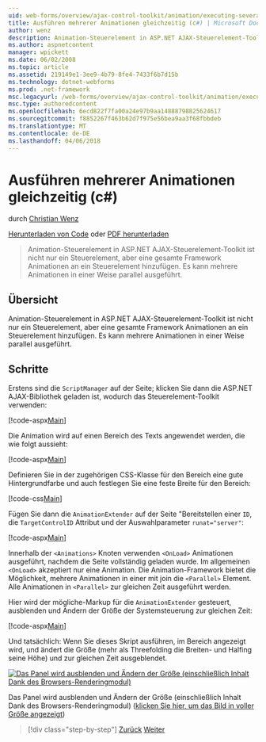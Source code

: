 ```yaml
---
uid: web-forms/overview/ajax-control-toolkit/animation/executing-several-animations-at-the-same-time-cs
title: Ausführen mehrerer Animationen gleichzeitig (c#) | Microsoft Docs
author: wenz
description: Animation-Steuerelement in ASP.NET AJAX-Steuerelement-Toolkit ist nicht nur ein Steuerelement, aber eine gesamte Framework Animationen an ein Steuerelement hinzufügen. Sie können durch Fallenlassen ausführen...
ms.author: aspnetcontent
manager: wpickett
ms.date: 06/02/2008
ms.topic: article
ms.assetid: 219149e1-3ee9-4b79-8fe4-7433f6b7d15b
ms.technology: dotnet-webforms
ms.prod: .net-framework
msc.legacyurl: /web-forms/overview/ajax-control-toolkit/animation/executing-several-animations-at-the-same-time-cs
msc.type: authoredcontent
ms.openlocfilehash: 6ecd822f7fa00a24e97b9aa14888798825624617
ms.sourcegitcommit: f8852267f463b62d7f975e56bea9aa3f68fbbdeb
ms.translationtype: MT
ms.contentlocale: de-DE
ms.lasthandoff: 04/06/2018
---
```

<a name="executing-several-animations-at-the-same-time-c"></a>Ausführen mehrerer Animationen gleichzeitig (c#)
====================
durch [Christian Wenz](https://github.com/wenz)

[Herunterladen von Code](http://download.microsoft.com/download/f/9/a/f9a26acd-8df4-4484-8a18-199e4598f411/Animation2.cs.zip) oder [PDF herunterladen](http://download.microsoft.com/download/6/7/1/6718d452-ff89-4d3f-a90e-c74ec2d636a3/animation2CS.pdf)

> Animation-Steuerelement in ASP.NET AJAX-Steuerelement-Toolkit ist nicht nur ein Steuerelement, aber eine gesamte Framework Animationen an ein Steuerelement hinzufügen. Es kann mehrere Animationen in einer Weise parallel ausgeführt.


## <a name="overview"></a>Übersicht

Animation-Steuerelement in ASP.NET AJAX-Steuerelement-Toolkit ist nicht nur ein Steuerelement, aber eine gesamte Framework Animationen an ein Steuerelement hinzufügen. Es kann mehrere Animationen in einer Weise parallel ausgeführt.

## <a name="steps"></a>Schritte

Erstens sind die `ScriptManager` auf der Seite; klicken Sie dann die ASP.NET AJAX-Bibliothek geladen ist, wodurch das Steuerelement-Toolkit verwenden:

[!code-aspx[Main](executing-several-animations-at-the-same-time-cs/samples/sample1.aspx)]

Die Animation wird auf einen Bereich des Texts angewendet werden, die wie folgt aussieht:

[!code-aspx[Main](executing-several-animations-at-the-same-time-cs/samples/sample2.aspx)]

Definieren Sie in der zugehörigen CSS-Klasse für den Bereich eine gute Hintergrundfarbe und auch festlegen Sie eine feste Breite für den Bereich:

[!code-css[Main](executing-several-animations-at-the-same-time-cs/samples/sample3.css)]

Fügen Sie dann die `AnimationExtender` auf der Seite "Bereitstellen einer `ID`, die `TargetControlID` Attribut und der Auswahlparameter `runat="server"`:

[!code-aspx[Main](executing-several-animations-at-the-same-time-cs/samples/sample4.aspx)]

Innerhalb der `<Animations>` Knoten verwenden `<OnLoad>` Animationen ausgeführt, nachdem die Seite vollständig geladen wurde. Im allgemeinen `<OnLoad>` akzeptiert nur eine Animation. Die Animation-Framework bietet die Möglichkeit, mehrere Animationen in einer mit join die `<Parallel>` Element. Alle Animationen in `<Parallel>` zur gleichen Zeit ausgeführt werden.

Hier wird der mögliche-Markup für die `AnimationExtender` gesteuert, ausblenden und Ändern der Größe der Systemsteuerung zur gleichen Zeit:

[!code-aspx[Main](executing-several-animations-at-the-same-time-cs/samples/sample5.aspx)]

Und tatsächlich: Wenn Sie dieses Skript ausführen, im Bereich angezeigt wird, und ändert die Größe (mehr als Threefolding die Breiten- und Halfing seine Höhe) und zur gleichen Zeit ausgeblendet.


[![Das Panel wird ausblenden und Ändern der Größe (einschließlich Inhalt Dank des Browsers-Renderingmodul)](executing-several-animations-at-the-same-time-cs/_static/image2.png)](executing-several-animations-at-the-same-time-cs/_static/image1.png)

Das Panel wird ausblenden und Ändern der Größe (einschließlich Inhalt Dank des Browsers-Renderingmodul) ([klicken Sie hier, um das Bild in voller Größe angezeigt](executing-several-animations-at-the-same-time-cs/_static/image3.png))

> [!div class="step-by-step"]
> [Zurück](adding-animation-to-a-control-cs.md)
> [Weiter](executing-several-animations-after-each-other-cs.md)
